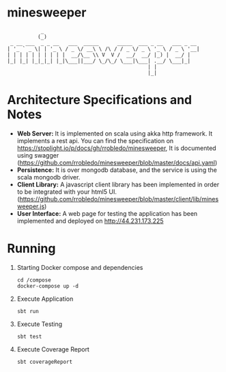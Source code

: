 # minesweeper

~~~
           _                                                   
          (_)                                                  
 _ __ ___  _ _ __   ___  _____      _____  ___ _ __   ___ _ __ 
| '_ ` _ \| | '_ \ / _ \/ __\ \ /\ / / _ \/ _ \ '_ \ / _ \ '__|
| | | | | | | | | |  __/\__ \\ V  V /  __/  __/ |_) |  __/ |   
|_| |_| |_|_|_| |_|\___||___/ \_/\_/ \___|\___| .__/ \___|_|   
                                              | |              
                                              |_|          
~~~

# Architecture Specifications and Notes

  - **Web Server:** It is implemented on scala using akka http framework. It implements a rest api. 
    You can find the specification on https://stoplight.io/p/docs/gh/rrobledo/minesweeper, It is
     documented using swagger (https://github.com/rrobledo/minesweeper/blob/master/docs/api.yaml) 
  - **Persistence:** It is over mongodb database, and the service is using the scala mongodb driver.
  - **Client Library:** A javascript client library has been implemented in order to be integrated with your html5 UI.
    (https://github.com/rrobledo/minesweeper/blob/master/client/lib/minesweeper.js) 
  - **User Interface:** A web page for testing the application has been implemented and deployed on 
    http://44.231.173.225
    
# Running

1. Starting Docker compose and dependencies
    ```
    cd /compose
    docker-compose up -d
    ```

2. Execute Application
    ```
    sbt run
    ```

3. Execute Testing
    ```
    sbt test
    ```

4. Execute Coverage Report
    ```
    sbt coverageReport
    ```

